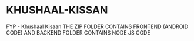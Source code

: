 # KHUSHAAL-KISSAN
FYP - Khushaal Kisaan
THE ZIP FOLDER CONTAINS FRONTEND (ANDROID CODE) AND BACKEND FOLDER CONTAINS NODE JS CODE
